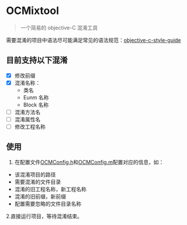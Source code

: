 # OCMixtool

> 一个简易的 objective-C 混淆工具

需要混淆的项目中语法尽可能满足常见的语法规范：[objective-c-style-guide](https://github.com/nytimes/objective-c-style-guide)

## 目前支持以下混淆

- [x] 修改前缀
- [x] 混淆名称：
  - 类名
  - Eunm 名称
  - Block 名称
- [ ] 混淆方法名
- [ ] 混淆属性名
- [ ] 修改工程名称

## 使用

1. 在配置文件[OCMConfig.h](OCMixtool/Config/OCMConfig.h)和[OCMConfig.m](OCMixtool/Config/OCMConfig.m)配置对应的信息，如：

- 该混淆项目的路径
- 需要混淆的文件目录
- 混淆的旧工程名称，新工程名称
- 混淆的旧前缀，新前缀
- 配置需要忽略的文件目录名称

2.直接运行项目，等待混淆结束。

